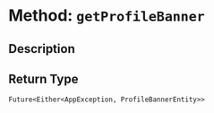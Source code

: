 # Method: `getProfileBanner`

## Description



## Return Type
`Future<Either<AppException, ProfileBannerEntity>>`

